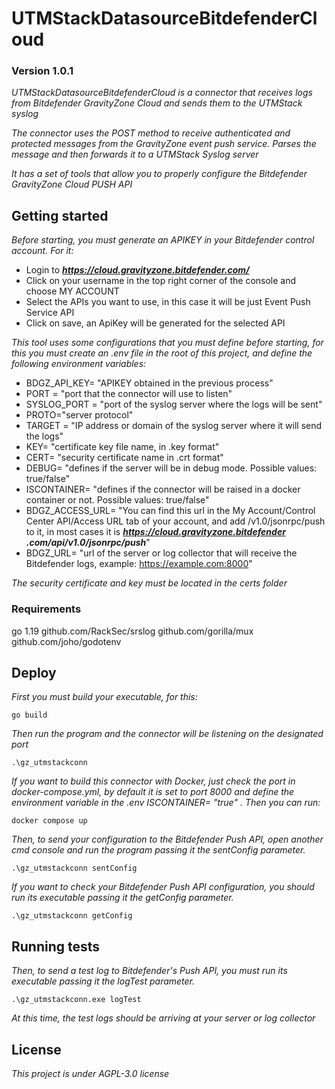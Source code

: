 # UTMStackDatasourceBitdefenderCloud
### Version 1.0.1

_UTMStackDatasourceBitdefenderCloud is a connector that receives logs from Bitdefender GravityZone Cloud and sends them to the UTMStack syslog_

_The connector uses the POST method to receive authenticated and protected messages from the GravityZone event push service. Parses the message and then forwards it to a UTMStack Syslog server_

_It has a set of tools that allow you to properly configure the Bitdefender GravityZone Cloud PUSH API_

## Getting started
_Before starting, you must generate an APIKEY in your Bitdefender control account. For it:_
* Login to ***https://cloud.gravityzone.bitdefender.com/***
* Click on your username in the top right corner of the console and choose MY ACCOUNT
* Select the APIs you want to use, in this case it will be just Event Push Service API
* Click on save, an ApiKey will be generated for the selected API

_This tool uses some configurations that you must define before starting, for this you must create an .env file in the root of this project, and define the following environment variables:_
* BDGZ_API_KEY= "APIKEY obtained in the previous process"
* PORT = "port that the connector will use to listen"
* SYSLOG_PORT = "port of the syslog server where the logs will be sent"
* PROTO="server protocol"
* TARGET = "IP address or domain of the syslog server where it will send the logs"
* KEY= "certificate key file name, in .key format"
* CERT= "security certificate name in .crt format"
* DEBUG= "defines if the server will be in debug mode. Possible values: true/false"
* ISCONTAINER= "defines if the connector will be raised in a docker container or not. Possible values: true/false"
* BDGZ_ACCESS_URL= "You can find this url in the My Account/Control Center API/Access URL tab of your account, and add /v1.0/jsonrpc/push to it, in most cases it is ***https://cloud.gravityzone.bitdefender .com/api/v1.0/jsonrpc/push***"
* BDGZ_URL= "url of the server or log collector that will receive the Bitdefender logs, example: https://example.com:8000"

_The security certificate and key must be located in the certs folder_

### Requirements

go 1.19
github.com/RackSec/srslog
github.com/gorilla/mux
github.com/joho/godotenv


## Deploy

_First you must build your executable, for this:_

```
go build
```

_Then run the program and the connector will be listening on the designated port_

```
.\gz_utmstackconn
```

_If you want to build this connector with Docker, just check the port in docker-compose.yml, by default it is set to port 8000 and define the environment variable in the .env ISCONTAINER= "true" . Then you can run:_

```
docker compose up
```

_Then, to send your configuration to the Bitdefender Push API, open another cmd console and run the program passing it the sentConfig parameter._

```
.\gz_utmstackconn sentConfig
```

_If you want to check your Bitdefender Push API configuration, you should run its executable passing it the getConfig parameter._

```
.\gz_utmstackconn getConfig
```

## Running tests

_Then, to send a test log to Bitdefender's Push API, you must run its executable passing it the logTest parameter._

```
.\gz_utmstackconn.exe logTest
```

_At this time, the test logs should be arriving at your server or log collector_

## License
_This project is under AGPL-3.0 license_
 